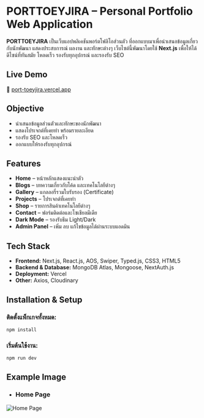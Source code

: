 # PORTTOEYJIRA – Personal Portfolio Web Application

**PORTTOEYJIRA** เป็นเว็บแอปพลิเคชันพอร์ตโฟลิโอส่วนตัว ที่ออกแบบมาเพื่อนำเสนอข้อมูลเกี่ยวกับนักพัฒนา แสดงประสบการณ์ ผลงาน และทักษะต่างๆ เว็บไซต์นี้พัฒนาโดยใช้ **Next.js** เพื่อให้ได้ดีไซน์ที่ทันสมัย โหลดเร็ว รองรับทุกอุปกรณ์ และรองรับ SEO  

## Live Demo  
🔗 [port-toeyjira.vercel.app](https://port-toeyjira.vercel.app/)  

## Objective  
- นำเสนอข้อมูลส่วนตัวและทักษะของนักพัฒนา  
- แสดงโปรเจกต์ที่เคยทำ พร้อมรายละเอียด  
- รองรับ SEO และโหลดเร็ว  
- ออกแบบให้รองรับทุกอุปกรณ์  

## Features  
- **Home** – หน้าหลักแสดงแนะนำตัว  
- **Blogs** – บทความเกี่ยวกับโค้ด และเทคโนโลยีต่างๆ  
- **Gallery** – แกลลอรี่รวมใบรับรอง (Certificate)  
- **Projects** – โปรเจกต์ที่เคยทำ  
- **Shop** – รายการสินค้าเทคโนโลยีต่างๆ  
- **Contact** – ฟอร์มติดต่อและโซเชียลมีเดีย  
- **Dark Mode** – รองรับธีม Light/Dark  
- **Admin Panel** – เพิ่ม ลบ แก้ไขข้อมูลได้ผ่านระบบแอดมิน  

## Tech Stack  
- **Frontend:** Next.js, React.js, AOS, Swiper, Typed.js, CSS3, HTML5  
- **Backend & Database:** MongoDB Atlas, Mongoose, NextAuth.js  
- **Deployment:** Vercel  
- **Other:** Axios, Cloudinary  

## Installation & Setup  
### **ติดตั้งแพ็กเกจทั้งหมด:**  
```bash
npm install
```
### **เริ่มต้นใช้งาน:**  
```bash
npm run dev
```

## Example Image
- ### Home Page
![Home Page](https://github.com/TOEYJIRAKID/personal_gif_public/blob/main/port-toeyjira.gif)


